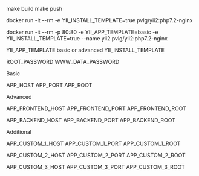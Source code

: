 make build
make push

docker run -it --rm -e YII_INSTALL_TEMPLATE=true pvlg/yii2:php7.2-nginx

docker run -it --rm -p 80:80 -e YII_APP_TEMPLATE=basic -e YII_INSTALL_TEMPLATE=true --name yii2 pvlg/yii2:php7.2-nginx

YII_APP_TEMPLATE basic or advanced
YII_INSTALL_TEMPLATE

ROOT_PASSWORD
WWW_DATA_PASSWORD

Basic

APP_HOST
APP_PORT
APP_ROOT

Advanced

APP_FRONTEND_HOST
APP_FRONTEND_PORT
APP_FRONTEND_ROOT

APP_BACKEND_HOST
APP_BACKEND_PORT
APP_BACKEND_ROOT

Additional

APP_CUSTOM_1_HOST
APP_CUSTOM_1_PORT
APP_CUSTOM_1_ROOT

APP_CUSTOM_2_HOST
APP_CUSTOM_2_PORT
APP_CUSTOM_2_ROOT

APP_CUSTOM_3_HOST
APP_CUSTOM_3_PORT
APP_CUSTOM_3_ROOT
